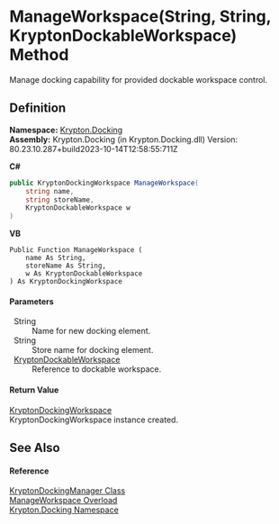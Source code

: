 # ManageWorkspace(String, String, KryptonDockableWorkspace) Method


Manage docking capability for provided dockable workspace control.



## Definition
**Namespace:** <a href="98399376-cf41-9454-4b4d-4fab2ca20bc7.md">Krypton.Docking</a>  
**Assembly:** Krypton.Docking (in Krypton.Docking.dll) Version: 80.23.10.287+build2023-10-14T12:58:55:711Z

**C#**
``` C#
public KryptonDockingWorkspace ManageWorkspace(
	string name,
	string storeName,
	KryptonDockableWorkspace w
)
```
**VB**
``` VB
Public Function ManageWorkspace ( 
	name As String,
	storeName As String,
	w As KryptonDockableWorkspace
) As KryptonDockingWorkspace
```



#### Parameters
<dl><dt>  String</dt><dd>Name for new docking element.</dd><dt>  String</dt><dd>Store name for docking element.</dd><dt>  <a href="15018b77-804e-6e51-4b3e-6f608c90d147.md">KryptonDockableWorkspace</a></dt><dd>Reference to dockable workspace.</dd></dl>

#### Return Value
<a href="e814f693-ffbf-63be-9a64-6d22d79d6ffd.md">KryptonDockingWorkspace</a>  
KryptonDockingWorkspace instance created.

## See Also


#### Reference
<a href="6c9c237d-95cb-a4ce-72c6-cd7684d3287e.md">KryptonDockingManager Class</a>  
<a href="4d9ea96b-14ab-5687-0773-4d90588ecf2d.md">ManageWorkspace Overload</a>  
<a href="98399376-cf41-9454-4b4d-4fab2ca20bc7.md">Krypton.Docking Namespace</a>  
